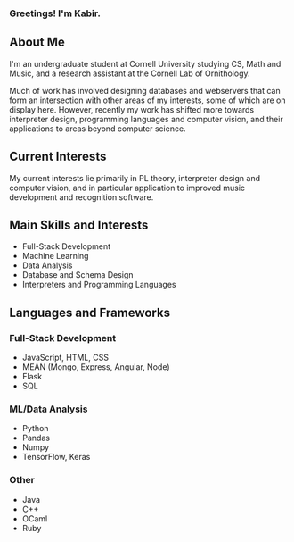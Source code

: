 ### Greetings! I'm Kabir.

## About Me
I'm an undergraduate student at Cornell University studying CS, Math and Music, and a research assistant at the Cornell Lab of Ornithology.

Much of work has involved designing databases and webservers that can form an intersection with other areas of my interests, some of which are on display here. However, recently my work has shifted more towards interpreter design, programming languages and computer vision, and their applications to areas beyond computer science.

## Current Interests
My current interests lie primarily in PL theory, interpreter design and computer vision, and in particular application to improved music development and recognition software.

## Main Skills and Interests
- Full-Stack Development
- Machine Learning
- Data Analysis
- Database and Schema Design
- Interpreters and Programming Languages
  
## Languages and Frameworks
  ### Full-Stack Development
  - JavaScript, HTML, CSS
  - MEAN (Mongo, Express, Angular, Node)
  - Flask
  - SQL

  ### ML/Data Analysis
  - Python
  - Pandas
  - Numpy
  - TensorFlow, Keras

  ### Other
  - Java
  - C++
  - OCaml
  - Ruby
